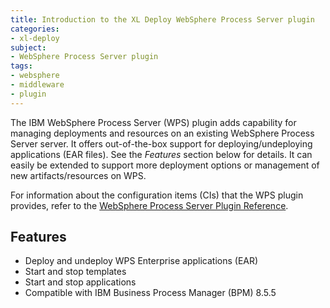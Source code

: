 ```yaml
---
title: Introduction to the XL Deploy WebSphere Process Server plugin
categories:
- xl-deploy
subject:
- WebSphere Process Server plugin
tags:
- websphere
- middleware
- plugin
---
```


The IBM WebSphere Process Server (WPS) plugin adds capability for managing deployments and resources on an existing WebSphere Process Server server. It offers out-of-the-box support for deploying/undeploying applications (EAR files). See the *Features* section below for details. It can easily be extended to support more deployment options or management of new artifacts/resources on WPS.

For information about the configuration items (CIs) that the WPS plugin provides, refer to the [WebSphere Process Server Plugin Reference](/xl-deploy/latest/wpsPluginManual.html).

## Features

* Deploy and undeploy WPS Enterprise applications (EAR)
* Start and stop templates
* Start and stop applications
* Compatible with IBM Business Process Manager (BPM) 8.5.5
